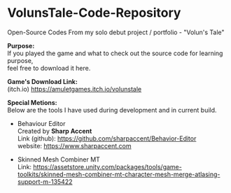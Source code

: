 # VolunsTale-Code-Repository
Open-Source Codes From my solo debut project / portfolio - "Volun's Tale" <br />

**Purpose:** <br />
If you played the game and what to check out the source code for learning purpose, <br />
feel free to download it here.

**Game's Download Link:** <br />
(itch.io) https://amuletgames.itch.io/volunstale

**Special Metions:**  <br />
Below are the tools I have used during development and in current build.  <br />

- Behaviour Editor  <br />
Created by **Sharp Accent**  <br />
Link (github): https://github.com/sharpaccent/Behavior-Editor  <br />
website: https://www.sharpaccent.com  <br />

- Skinned Mesh Combiner MT  <br />
Link: https://assetstore.unity.com/packages/tools/game-toolkits/skinned-mesh-combiner-mt-character-mesh-merge-atlasing-support-m-135422  <br />
